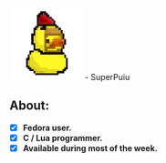 <img src="https://github.com/SuperPuiu/SuperPuiu/blob/main/PixelatedPuius.png"/> - SuperPuiu

## About:

- [x] **Fedora user.**
- [x] **C / Lua programmer.**
- [x] **Available during most of the week.**
